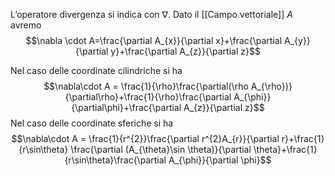L’operatore divergenza si indica con $\nabla$. Dato il [[Campo vettoriale]] $A$ avremo
$$\nabla \cdot A=\frac{\partial A_{x}}{\partial x}+\frac{\partial A_{y}}{\partial y}+\frac{\partial A_{z}}{\partial z}$$

Nel caso delle coordinate cilindriche si ha
$$\nabla\cdot A = \frac{1}{\rho}\frac{\partial(\rho A_{\rho})}{\partial\rho}+\frac{1}{\rho}\frac{\partial A_{\phi}}{\partial\phi}+\frac{\partial A_{z}}{\partial z}$$
Nel caso delle coordinate sferiche si ha 
$$\nabla\cdot A = \frac{1}{r^{2}}\frac{\partial r^{2}A_{r}}{\partial r}+\frac{1}{r\sin\theta} \frac{\partial (A_{\theta}\sin \theta)}{\partial \theta}+\frac{1}{r\sin\theta}\frac{\partial A_{\phi}}{\partial \phi}$$
